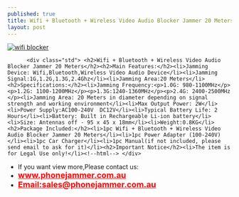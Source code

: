 ```yaml
---
published: true
title: Wifi + Bluetooth + Wireless Video Audio Blocker Jammer 20 Meters
layout: post
---
```

<div class="product-tabs-content" id="product_tabs_description_contents">
<a href="http://www.phonejammer.com.au/wifi-bluetooth-wireless-video-audio-blocker-jammer-20-meters-p-164.html"><img src="http://www.phonejammer.com.au/images/jammera/auwifijammer150629002_09.jpg"  alt="wifi blocker"/></a>

          <div class="std"> <h2>Wifi + Bluetooth + Wireless Video Audio Blocker Jammer 20 Meters</h2><h2>Main Features:</h2><li>Jamming Device: Wifi,Bluetooth,Wireless Video Audio Device</li><li>Jamming Signal:1G,1.2G,1.3G,2.4Ghz</li><li>Jamming Area:20 Meters</li><h2>Specifications:</h2><li>Jamming Frequency:<p>1.0G: 980-1100MHz</p><p>1.2G: 1100-1200MHz</p><p>1.3G:1240-1360MHz</p><p>2.4G: 2400-2500MHz </p><li>Jamming Area: 20 Meters in diameter depending on signal strength and working environment</li><li>Max Output Power: 2W</li><li>Power Supply:AC100-240V  DC12V</li><li>Typical Battery Life: 2 Hours</li><li>Battery: Built in Rechargeable Li-ion battery</li><li>Size: Antennas off - 95 x 45 x 18mm</li><li>Weight:0.8KG</li><h2>Package Included:</h2><li>1pc Wifi + Bluetooth + Wireless Video Audio Blocker Jammer 20 Meters</li><li>1pc Power Adapter (100-240V)</li><li>1pc Car Charger</li><li>1pc Manual(if not included, please send email to ask for it)</li><h2>Important Notice</h2><li>The item is for Legal Use only!</li><!--html--> </div>
<div><ul>
<li>If you want view more,Please contact us:</li>
<li><a href="www.phonejammer.com.au"  title="www.phonejammer.com.au" style="font-size:18px; font-weight:bold; color:#F00;">www.phonejammer.com.au</a></li>
<li><a href="Mailto:sales@phonejammer.com.au" style="font-size:18px; font-weight:bold; color:#F00;">Email:sales@phonejammer.com.au</a></li>
</ul></div>
